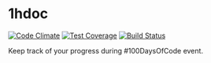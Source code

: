 # 1hdoc
[![Code Climate](https://codeclimate.com/github/domcorvasce/1hdoc/badges/gpa.svg)](https://codeclimate.com/github/domcorvasce/1hdoc)
[![Test Coverage](https://codeclimate.com/github/domcorvasce/1hdoc/badges/coverage.svg)](https://codeclimate.com/github/domcorvasce/1hdoc/coverage)
[![Build Status](https://travis-ci.org/domcorvasce/1hdoc.svg?branch=master)](https://travis-ci.org/domcorvasce/1hdoc)

Keep track of your progress during #100DaysOfCode event.
